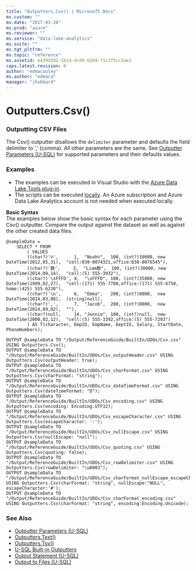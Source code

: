 ```yaml
---
title: "Outputters.Csv() | Microsoft Docs"
ms.custom: ""
ms.date: "2017-03-28"
ms.prod: "azure"
ms.reviewer: ""
ms.service: "data-lake-analytics"
ms.suite: ""
ms.tgt_pltfrm: ""
ms.topic: "reference"
ms.assetid: e439d202-1b1d-4cd9-b2b9-71c275cc2ae3
caps.latest.revision: 6
author: "edmacauley"
ms.author: "edmaca"
manager: "jhubbard"
---
```

# Outputters.Csv()
### Outputting CSV Files    
The Csv() outputter disallows the `delimiter` parameter and defaults the field delimiter to ',' (comma). All other parameters are the same.  See [Outputter Parameters (U-SQL)](../u-sql/outputter-parameters-u-sql.md) for supported parameters and their defaults values.  
  
### Examples
- The examples can be executed in Visual Studio with the [Azure Data Lake Tools plug-in](https://www.microsoft.com/download/details.aspx?id=49504).  
- The scripts can be executed [locally](https://docs.microsoft.com/azure/data-lake-analytics/data-lake-analytics-data-lake-tools-get-started#run-u-sql-locally).  An Azure subscription and Azure Data Lake Analytics account is not needed when executed locally.

**Basic Syntax**   
The examples below show the basic syntax for each parameter using the Csv() outputter.  Compare the output against the dataset as well as against the other created data files.
```
@sampleData = 
    SELECT * FROM 
        ( VALUES
        ((char?)'☺',      1,  "Noah☺",  100, (int?)10000, new DateTime(2012,05,31),  "cell:030-0074321,office:030-0076545"),
        ((char?)'数',     3,  "Liam数",  100, (int?)30000, new DateTime(2014,09,14),  "cell:(5) 555-3932"),
        ((char?)'\xFFFD', 4,  "\xFFFD", 100, (int?)35000, new DateTime(1999,02,27),  "cell:(171) 555-7788,office:(171) 555-6750, home:(425) 555-6238"),
        ((char?)'\n',     6,  "Emma",   200, (int?)8000,  new DateTime(2014,03,08),  (string)null),
        ((char?)',',      7,  "Jacob",  200, (int?)8000,  new DateTime(2014,09,02),  ""),
        ((char?)null,     14, "Jennie", 100, (int?)null,  new DateTime(2000,02,12),  "cell:(5) 555-3392,office:(5) 555-7293")
        ) AS T(character, EmpID, EmpName, DeptID, Salary, StartDate, PhoneNumbers);
        
OUTPUT @sampleData TO "/Output/ReferenceGuide/BuiltIn/UDOs/Csv.csv" USING Outputters.Csv();
OUTPUT @sampleData TO "/Output/ReferenceGuide/BuiltIn/UDOs/Csv_outputHeader.csv" USING Outputters.Csv(outputHeader: true);
OUTPUT @sampleData TO "/Output/ReferenceGuide/BuiltIn/UDOs/Csv_charFormat.csv" USING Outputters.Csv(charFormat: "string");
OUTPUT @sampleData TO "/Output/ReferenceGuide/BuiltIn/UDOs/Csv_dateTimeFormat.csv" USING Outputters.Csv(dateTimeFormat: "D");
OUTPUT @sampleData TO "/Output/ReferenceGuide/BuiltIn/UDOs/Csv_encoding.csv" USING Outputters.Csv(encoding: Encoding.UTF32);
OUTPUT @sampleData TO "/Output/ReferenceGuide/BuiltIn/UDOs/Csv_escapeCharacter.csv" USING Outputters.Csv(escapeCharacter: ':');
OUTPUT @sampleData TO "/Output/ReferenceGuide/BuiltIn/UDOs/Csv_nullEscape.csv" USING Outputters.Csv(nullEscape: "null");
OUTPUT @sampleData TO "/Output/ReferenceGuide/BuiltIn/UDOs/Csv_quoting.csv" USING Outputters.Csv(quoting: false);
OUTPUT @sampleData TO "/Output/ReferenceGuide/BuiltIn/UDOs/Csv_rowDelimiter.csv" USING Outputters.Csv(rowDelimiter: "\u0003");
OUTPUT @sampleData TO "/Output/ReferenceGuide/BuiltIn/UDOs/Csv_charFormat_nullEscape_escapeCharacter.csv" USING Outputters.Csv(charFormat: "string", nullEscape:"NULL", escapeCharacter:'#');
OUTPUT @sampleData TO "/Output/ReferenceGuide/BuiltIn/UDOs/Csv_charFormat_encoding.csv" USING Outputters.Csv(charFormat: "string", encoding:Encoding.Unicode);

```

### See Also
* [Outputter Parameters (U-SQL)](../u-sql/outputter-parameters-u-sql.md)
* [Outputters.Text()](../u-sql/outputters-text.md)  
* [Outputters.Tsv()](../u-sql/outputters-tsv.md)  
* [U-SQL Built-in Outputters](../u-sql/u-sql-built-in-outputters.md)
* [Output Statement (U-SQL)](../u-sql/output-statement-u-sql.md)
* [Output to Files (U-SQL)](../u-sql/output-to-files-u-sql.md)